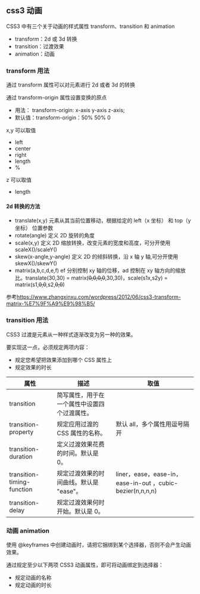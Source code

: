 ## css3 动画

CSS3 中有三个关于动画的样式属性 transform、transition 和 animation

- transform：2d 或 3d 转换
- transition：过渡效果
- animation：动画

### transform 用法

通过 transform 属性可以对元素进行 2d 或者 3d 的转换

通过 transform-origin 属性设置变换的原点

- 用法： transform-origin: x-axis y-axis z-axis;
- 默认值：transform-origin：50% 50% 0

x,y 可以取值

- left
- center
- right
- length
- %

z 可以取值

- length

#### 2d 转换的方法

- translate(x,y) 元素从其当前位置移动，根据给定的 left（x 坐标） 和 top（y 坐标） 位置参数
- rotate(angle) 定义 2D 旋转的角度
- scale(x,y) 定义 2D 缩放转换，改变元素的宽度和高度，可分开使用 scaleX()/scaleY()
- skew(x-angle,y-angle) 定义 2D 的倾斜转换，沿 x 轴 y 轴,可分开使用 skewX()/skewY()
- matrix(a,b,c,d,e,f) ef 分别控制 xy 轴的位移，ad 控制在 xy 轴方向的缩放比。translate(30,30) = matrix(~~0,0,0,0~~,30,30)，scale(s1x,s2y) = matrix(s1,~~0,0~~,s2,~~0,0~~)

参考<https://www.zhangxinxu.com/wordpress/2012/06/css3-transform-matrix-%E7%9F%A9%E9%98%B5/>

### transition 用法

CSS3 过渡是元素从一种样式逐渐改变为另一种的效果。

要实现这一点，必须规定两项内容：

- 规定您希望把效果添加到哪个 CSS 属性上
- 规定效果的时长

| 属性                       | 描述                                         | 取值                                                      |
| -------------------------- | -------------------------------------------- | --------------------------------------------------------- |
| transition                 | 简写属性，用于在一个属性中设置四个过渡属性。 |
| transition-property        | 规定应用过渡的 CSS 属性的名称。              | 默认 all，多个属性用逗号隔开                              |
| transition-duration        | 定义过渡效果花费的时间。默认是 0。           |
| transition-timing-function | 规定过渡效果的时间曲线。默认是 "ease"。      | liner，ease，ease-in，ease-in-out ，cubic-bezier(n,n,n,n) |
| transition-delay           | 规定过渡效果何时开始。默认是 0。             |

### 动画 animation

使用 @keyframes 中创建动画时，请把它捆绑到某个选择器，否则不会产生动画效果。

通过规定至少以下两项 CSS3 动画属性，即可将动画绑定到选择器：

- 规定动画的名称
- 规定动画的时长
